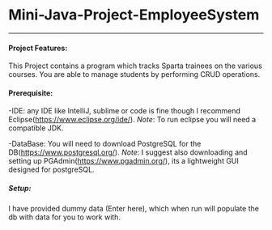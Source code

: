 # Mini-Java-Project-EmployeeSystem
-----------------------------------
#### Project Features:
This Project contains a program which tracks Sparta trainees on the various courses.
You are able to manage students by performing CRUD operations.

#### Prerequisite:
-IDE: any IDE like IntelliJ, sublime or code is fine though I recommend Eclipse(https://www.eclipse.org/ide/).
     *Note*: To run eclipse you will need a compatible JDK.

-DataBase: You will need to download PostgreSQL for the DB(https://www.postgresql.org/).
     *Note*: I suggest also downloading and setting up PGAdmin(https://www.pgadmin.org/), its a lightweight GUI designed for postgreSQL.

##### Setup:
I have provided dummy data (Enter here), which when run will populate the db with data for you to work with.


